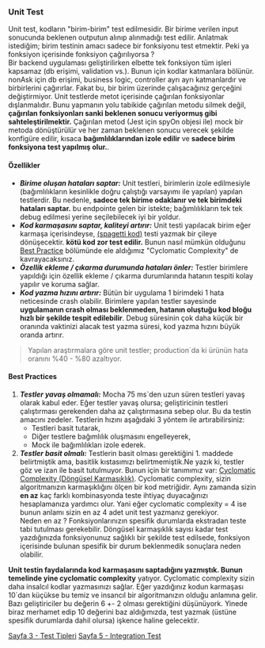 ### Unit Test

Unit test, kodların "birim-birim" test edilmesidir. Bir birime verilen input sonucunda beklenen outputun alınıp alınmadığı test edilir. Anlatmak istediğim; birim testinin amacı sadece bir fonksiyonu test etmektir. Peki ya fonksiyon içerisinde fonksiyon çağırılıyorsa ?  
Bir backend uygulaması geliştirilirken elbette tek fonksiyon tüm işleri kapsamaz (db erişimi, validation vs.). Bunun için kodlar katmanlara bölünür. nonAsk için db erişimi, business logic, controller ayrı ayrı katmanlardır ve birbirlerini çağırırlar. Fakat bu, bir birim üzerinde çalışacağınız gerçeğini değiştirmiyor. Unit testlerde metot içerisinde çağırılan fonksiyonlar dışlanmalıdır. Bunu yapmanın yolu tabikide çağırılan metodu silmek değil, **çağırılan fonksiyonları sanki beklenen sonucu veriyormuş gibi sahteleştirilmektir.** Çağırılan metod (Jest için spyOn objesi ile) mock bir metoda dönüştürülür ve her zaman beklenen sonucu verecek şekilde konfigüre edilir, kısaca **bağımlılıklarından izole edilir** ve **sadece birim fonksiyona test yapılmış olur.**.

#### Özellikler
- ***Birime oluşan hataları saptar:*** Unit testleri, birimlerin izole edilmesiyle (bağımlılıkların kesinlikle doğru çalıştığı varsayımı ile yapılan) yapılan testlerdir. Bu nedenle, **sadece tek birime odaklanır ve tek birimdeki hataları saptar.** bu endpointe gelen bir istekte; bağımlılıkların tek tek debug edilmesi yerine seçilebilecek iyi bir yoldur.
- ***Kod karmaşasını saptar, kaliteyi artırır:*** Unit testi yapılacak birim eğer karmaşa içerisindeyse, [(spagetti kod)](https://medium.com/@mcccccc/be-careful-with-spaghetti-code-6260d77f2950) testi yazmak bir çileye dönüşecektir. **kötü kod zor test edilir.** Bunun nasıl mümkün olduğunu [Best Practice](#best-practice) bölümünde ele aldığımız "Cyclomatic Complexity" de kavrayacaksınız.
- ***Özellik ekleme / çıkarma durumunda hataları önler:*** Testler birimlere yapıldığı için özellik ekleme / çıkarma durumlarında hatanın tespiti kolay yapılır ve koruma sağlar.
- ***Kod yazma hızını artırır:*** Bütün bir uygulama 1 birimdeki 1 hata neticesinde crash olabilir. Birimlere yapılan testler sayesinde **uygulamanın crash olması beklenmeden, hatanın oluştuğu kod bloğu hızlı bir şekilde tespit edilebilir**. Debug süresinin çok daha küçük bir oranında vaktinizi alacak test yazma süresi, kod yazma hızını büyük oranda artırır.  
> Yapılan araştırmalara göre unit testler; production`da ki ürünün hata oranını %40 - %80 azaltıyor.

#### Best Practices
1. ***Testler yavaş olmamalı:*** Mocha 75 ms`den uzun süren testleri yavaş olarak kabul eder. Eğer testler yavaş olursa; geliştiricinin testleri çalıştırması gerekenden daha az çalıştırmasına sebep olur. Bu da testin amacını zedeler. Testlerin hızını aşağıdaki 3 yöntem ile artırabilirsiniz:
   - Testleri basit tutarak,
   - Diğer testlere bağımlılık oluşmasını engelleyerek,
   - Mock ile bağımlılıkları izole ederek.
2. ***Testler basit olmalı:*** Testlerin basit olması gerektiğini 1. maddede belirtmiştik ama, basitlik kıstasımızı belirtmemiştik.Ne yazık ki, testler göz ve izan ile basit tutulmuyor. Bunun için bir tanımımız var: [Cyclomatic Complexity (Döngüsel Karmaşıklık)](https://blog.ploeh.dk/2019/12/09/put-cyclomatic-complexity-to-good-use/). Cyclomatic complexity, sizin algoritmanızın karmaşıklığını ölçen bir kod metriğidir. Aynı zamanda sizin **en az** kaç farklı kombinasyonda teste ihtiyaç duyacağınızı hesaplamanıza yardımcı olur. Yani eğer cyclomatic complexity = 4 ise bunun anlamı sizin en az 4 adet unit test yazmanız gerekiyor.  
Neden en az ? Fonksiyonlarınızın spesifik durumlarda ekstradan teste tabi tutulması gerekebilir. Döngüsel karmaşıklık sayısı kadar test yazdığınızda fonksiyonunuz sağlıklı bir şekilde test edilsede, fonksiyon içerisinde bulunan spesifik bir durum beklenmedik sonuçlara neden olabilir. 

**Unit testin faydalarında kod karmaşasını saptadığını yazmıştık. Bunun temelinde yine cyclomatic complexity** yatıyor. Cyclomatic complexity sizin daha insalcıl kodlar yazmasınızı sağlar. Eğer yazdığınız kodun karmaşası 10`dan küçükse bu temiz ve insancıl bir algoritmanızın olduğu anlamına gelir. Bazı geliştiriciler bu değerin 6 +- 2 olması gerektiğini düşünüyork. Yinede biraz merhamet edip 10 değerini baz aldığımızda, test yazmak (üstüne spesifik durumlarda dahil olursa) işkence haline gelecektir.
  

[Sayfa 3 - Test Tipleri](./TEST-TIPLERI.md)
[Sayfa 5 - Integration Test](./INTEGRATION-TEST.md)